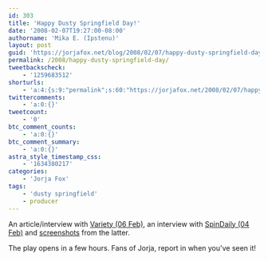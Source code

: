 ```yaml
---
id: 303
title: 'Happy Dusty Springfield Day!'
date: '2008-02-07T19:27:00-08:00'
authorname: 'Mika E. (Ipstenu)'
layout: post
guid: 'https://jorjafox.net/blog/2008/02/07/happy-dusty-springfield-day/'
permalink: /2008/happy-dusty-springfield-day/
tweetbackscheck:
    - '1259683512'
shorturls:
    - 'a:4:{s:9:"permalink";s:60:"https://jorjafox.net/2008/02/07/happy-dusty-springfield-day/";s:7:"tinyurl";s:25:"http://tinyurl.com/kjmo7l";s:4:"isgd";s:18:"http://is.gd/53hgE";s:5:"bitly";s:20:"http://bit.ly/5zw66M";}'
twittercomments:
    - 'a:0:{}'
tweetcount:
    - '0'
btc_comment_counts:
    - 'a:0:{}'
btc_comment_summary:
    - 'a:0:{}'
astra_style_timestamp_css:
    - '1634380217'
categories:
    - 'Jorja Fox'
tags:
    - 'dusty springfield'
    - producer
---
```


An article/interview with <a href="https://jorjafox.net/wiki/Variety_%2806_February_2008%29">Variety (06 Feb)</a>, an interview with <a href="https://jorjafox.net/wiki/SpinDaily_%2804_February_2008%29">SpinDaily (04 Feb)</a> and <a href="https://jorjafox.net/gallery/tv/talkshow/20080204-spindaily/">screenshots</a> from the latter.

The play opens in a few hours. Fans of Jorja, report in when you&apos;ve seen it!
